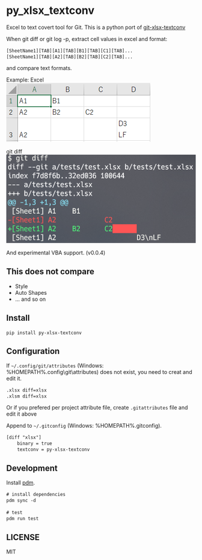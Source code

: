 # py_xlsx_textconv

Excel to text covert tool for Git.
This is a python port of [git-xlsx-textconv](https://github.com/tokuhirom/git-xlsx-textconv)

When git diff or git log -p, extract cell values in excel and format:

```
[SheetName1][TAB][A1][TAB][B1][TAB][C1][TAB]...
[SheetName1][TAB][A2][TAB][B2][TAB][C2][TAB]...
```

and compare text formats.

Example: Excel  
![excel](https://raw.githubusercontent.com/tiibun/py-xlsx-textconv/main/excel.png)

git diff  
![git diff](https://raw.githubusercontent.com/tiibun/py-xlsx-textconv/main/diff.png)


And experimental VBA support. (v0.0.4)

## This does not compare

- Style
- Auto Shapes
- ... and so on


## Install 

```
pip install py-xlsx-textconv
```

## Configuration

If `~/.config/git/attributes` (Windows: %HOMEPATH%\.config\git\attributes) does not exist, you need to creat and edit it.

```:~/.config/git/attributes
.xlsx diff=xlsx
.xlsm diff=xlsx
```

Or if you prefered per project attribute file, create `.gitattributes` file and edit it above

Append to `~/.gitconfig` (Windows: %HOMEPATH%\.gitconfig).

```:~/.gitconfig
[diff "xlsx"]
    binary = true
    textconv = py-xlsx-textconv
```

## Development

Install [pdm](https://pdm.fming.dev/latest/).

```
# install dependencies
pdm sync -d

# test
pdm run test
```

## LICENSE

MIT
